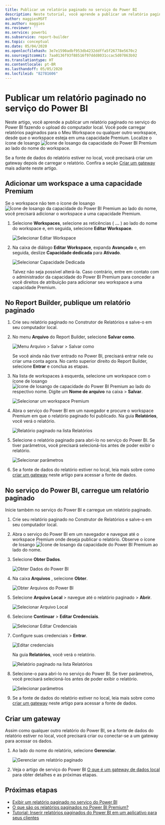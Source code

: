 ```yaml
---
title: Publicar um relatório paginado no serviço do Power BI
description: Neste tutorial, você aprende a publicar um relatório paginado no serviço do Power BI fazendo o upload do computador local.
author: maggiesMSFT
ms.author: maggies
ms.reviewer: ''
ms.service: powerbi
ms.subservice: report-builder
ms.topic: conceptual
ms.date: 05/04/2020
ms.openlocfilehash: 3e7e1590adbf953db4232ddffa5f26778e5670c2
ms.sourcegitcommit: 7aa0136f93f88516f97ddd8031ccac5d07863b92
ms.translationtype: HT
ms.contentlocale: pt-BR
ms.lasthandoff: 05/05/2020
ms.locfileid: "82781606"
---
```

# <a name="publish-a-paginated-report-to-the-power-bi-service"></a>Publicar um relatório paginado no serviço do Power BI

Neste artigo, você aprende a publicar um relatório paginado no serviço do Power BI fazendo o upload do computador local. Você pode carregar relatórios paginados para o Meu Workspace ou qualquer outro workspace, desde que o workspace esteja em uma capacidade Premium. Localize o ícone de losango ![Ícone de losango da capacidade do Power BI Premium](media/paginated-reports-save-to-power-bi-service/premium-diamond.png) ao lado do nome do workspace. 

Se a fonte de dados do relatório estiver no local, você precisará criar um gateway depois de carregar o relatório. Confira a seção [Criar um gateway](#create-a-gateway) mais adiante neste artigo.

## <a name="add-a-workspace-to-a-premium-capacity"></a>Adicionar um workspace a uma capacidade Premium

Se o workspace não tem o ícone de losango ![Ícone de losango da capacidade do Power BI Premium](media/paginated-reports-save-to-power-bi-service/premium-diamond.png) ao lado do nome, você precisará adicionar o workspace a uma capacidade Premium. 

1. Selecione **Workspaces**, selecione as reticências ( **...** ) ao lado do nome do workspace e, em seguida, selecione **Editar Workspace**.

    ![Selecionar Editar Workspace](media/paginated-reports-save-to-power-bi-service/power-bi-paginated-edit-workspace.png)

1. Na caixa de diálogo **Editar Workspace**, expanda **Avançado** e, em seguida, deslize **Capacidade dedicada** para **Ativado**.

    ![Selecionar Capacidade Dedicada](media/paginated-reports-save-to-power-bi-service/power-bi-paginated-edit-workspace-dialog.png)

   Talvez não seja possível alterá-la. Caso contrário, entre em contato com o administrador da capacidade do Power BI Premium para conceder a você direitos de atribuição para adicionar seu workspace a uma capacidade Premium.

## <a name="from-report-builder-publish-a-paginated-report"></a>No Report Builder, publique um relatório paginado

1. Crie seu relatório paginado no Construtor de Relatórios e salve-o em seu computador local.

1. No menu **Arquivo** do Report Builder, selecione **Salvar como**.

    ![Menu Arquivo > Salvar > Salvar como](media/paginated-reports-save-to-power-bi-service/power-bi-paginated-save-as.png)

    Se você ainda não tiver entrado no Power BI, precisará entrar nele ou criar uma conta agora. No canto superior direito do Report Builder, selecione **Entrar** e conclua as etapas.

2. Na lista de workspaces à esquerda, selecione um workspace com o ícone de losango ![ícone de losango de capacidade do Power BI Premium](media/paginated-reports-save-to-power-bi-service/premium-diamond.png) ao lado do respectivo nome. Digite um **Nome de arquivo** na caixa > **Salvar**. 

    ![Selecionar um workspace Premium](media/paginated-reports-save-to-power-bi-service/power-bi-paginated-select-workspace.png)

4. Abra o serviço do Power BI em um navegador e procure o workspace Premium em que o relatório paginado foi publicado. Na guia **Relatórios**, você verá o relatório.

    ![Relatório paginado na lista Relatórios](media/paginated-reports-save-to-power-bi-service/power-bi-paginated-wwi-report.png)

5. Selecione o relatório paginado para abri-lo no serviço do Power BI. Se tiver parâmetros, você precisará selecioná-los antes de poder exibir o relatório.

    ![Selecionar parâmetros](media/paginated-reports-save-to-power-bi-service/power-bi-paginated-select-parameters.png)

6. Se a fonte de dados do relatório estiver no local, leia mais sobre como [criar um gateway](#create-a-gateway) neste artigo para acessar a fonte de dados.

## <a name="from-the-power-bi-service-upload-a-paginated-report"></a>No serviço do Power BI, carregue um relatório paginado

Inicie também no serviço do Power BI e carregue um relatório paginado.

1. Crie seu relatório paginado no Construtor de Relatórios e salve-o em seu computador local.

1. Abra o serviço do Power BI em um navegador e navegue até o workspace Premium onde deseja publicar o relatório. Observe o ícone de losango ![Ícone de losango da capacidade do Power BI Premium](media/paginated-reports-save-to-power-bi-service/premium-diamond.png) ao lado do nome. 

1. Selecione **Obter Dados**.

    ![Obter Dados do Power BI](media/paginated-reports-save-to-power-bi-service/power-bi-paginated-get-data.png)

1. Na caixa **Arquivos** , selecione **Obter**.

    ![Obter Arquivos do Power BI](media/paginated-reports-save-to-power-bi-service/power-bi-paginated-files-get.png)

1. Selecione **Arquivo Local** > navegue até o relatório paginado > **Abrir**.

    ![Selecionar Arquivo Local](media/paginated-reports-save-to-power-bi-service/power-bi-paginated-local-file.png)

1. Selecione **Continuar** > **Editar Credenciais**.

    ![Selecionar Editar Credenciais](media/paginated-reports-save-to-power-bi-service/power-bi-paginated-select-edit-credentials.png)

1. Configure suas credenciais > **Entrar**.

    ![Editar credenciais](media/paginated-reports-save-to-power-bi-service/power-bi-paginated-credentials.png)

   Na guia **Relatórios**, você verá o relatório.

    ![Relatório paginado na lista Relatórios](media/paginated-reports-save-to-power-bi-service/power-bi-paginated-wwi-report.png)

1. Selecione-o para abri-lo no serviço do Power BI. Se tiver parâmetros, você precisará selecioná-los antes de poder exibir o relatório.
 
    ![Selecionar parâmetros](media/paginated-reports-save-to-power-bi-service/power-bi-paginated-select-parameters.png)

6. Se a fonte de dados do relatório estiver no local, leia mais sobre como [criar um gateway](#create-a-gateway) neste artigo para acessar a fonte de dados.

## <a name="create-a-gateway"></a>Criar um gateway

Assim como qualquer outro relatório do Power BI, se a fonte de dados do relatório estiver no local, você precisará criar ou conectar-se a um gateway para acessar os dados.

1. Ao lado do nome do relatório, selecione **Gerenciar**.

   ![Gerenciar um relatório paginado](media/paginated-reports-save-to-power-bi-service/power-bi-paginated-manage.png)

1. Veja o artigo de serviço do Power BI [O que é um gateway de dados local](../service-gateway-onprem.md) para obter detalhes e as próximas etapas.



## <a name="next-steps"></a>Próximas etapas

- [Exibir um relatório paginado no serviço do Power BI](../consumer/paginated-reports-view-power-bi-service.md)
- [O que são os relatórios paginados no Power BI Premium?](paginated-reports-report-builder-power-bi.md)
- [Tutorial: Inserir relatórios paginados do Power BI em um aplicativo para seus clientes](../developer/embed-paginated-reports-customers.md)

